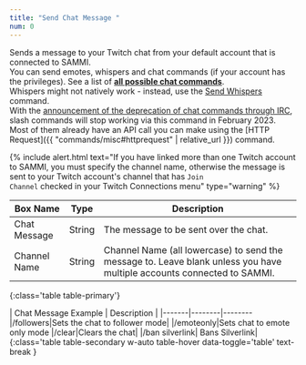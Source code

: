 ```yaml
---
title: "Send Chat Message "
num: 0
---
```


Sends a message to your Twitch chat from your default account that is connected to SAMMI.\
You can send emotes, whispers and chat commands (if your account has the privileges). See a list of **[all possible chat commands](https://help.twitch.tv/s/article/chat-commands?language=en_US#AllMods)**.\
Whispers might not natively work - instead, use the [Send Whispers](twitch#sendwhispers) command.\
With the [announcement of the deprecation of chat commands through IRC](https://discuss.dev.twitch.tv/t/deprecation-of-chat-commands-through-irc/40486), slash commands will stop working via this command in February 2023. Most of them already have an API call you can make using the [HTTP Request]({{ "commands/misc#httprequest" | relative_url }}) command.

{% include alert.html text="If you have linked more than one Twitch account to SAMMI, you must specify the channel name, otherwise the message is sent to your Twitch account's channel that has <code>Join Channel</code> checked in your Twitch Connections menu" type="warning" %}

| Box Name | Type | Description |
|-------|--------|--------
|Chat Message|String | The message to be sent over the chat.|
|Channel Name |	String	| Channel Name (all lowercase) to send the message to. Leave blank unless you have multiple accounts connected to SAMMI.
{:class='table table-primary'}

| Chat Message Example | Description |
|-------|--------|--------
|/followers|Sets the chat to follower mode|
|/emoteonly|Sets chat to emote only mode
|/clear|Clears the chat|
|/ban silverlink| Bans Silverlink|
{:class='table table-secondary w-auto table-hover data-toggle='table' text-break }










